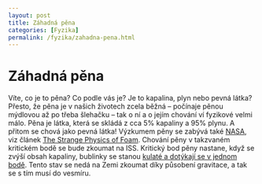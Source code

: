 ```yaml
---
layout: post
title: Záhadná pěna
categories: [Fyzika]
permalink: /fyzika/zahadna-pena.html
---
```

# Záhadná pěna

Víte, co je to pěna? Co podle vás je? Je to kapalina, plyn nebo pevná látka? Přesto, že pěna je v našich životech zcela běžná – počínaje pěnou mýdlovou až po třeba šlehačku – tak o ní a o jejím chování ví fyzikové velmi málo. Pěna je látka, která se skládá z cca 5% kapaliny a 95% plynu. A přitom se chová jako pevná látka! Výzkumem pěny se zabývá také [NASA](http://www.techblog.cz/kosmonautika/nasa.html), viz článek [The Strange Physics of Foam](http://science.nasa.gov/headlines/y2003/09jun_foam.htm). Chování pěny v takzvaném kritickém bodě se bude zkoumat na ISS. Kritický bod pěny nastane, když se zvýší obsah kapaliny, bublinky se stanou [kulaté a dotýkají se v jednom bodě](http://science.nasa.gov/headlines/y2003/images/foam/foam-medium.jpg). Tento stav se nedá na Zemi zkoumat díky působení gravitace, a tak se s tím musí do vesmíru.

